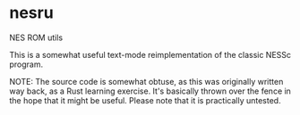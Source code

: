 # nesru
NES ROM utils

This is a somewhat useful text-mode reimplementation of the classic
NESSc program.

NOTE: The source code is somewhat obtuse, as this was originally
written way back, as a Rust learning exercise. It's basically thrown
over the fence in the hope that it might be useful. Please note that
it is practically untested.
